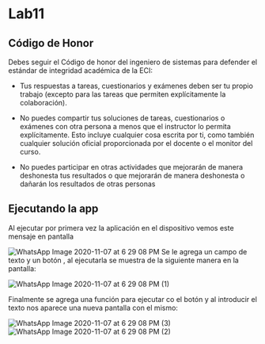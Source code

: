 # Lab11


Código de Honor
------
Debes seguir el Código de honor del ingeniero de sistemas para defender el estándar de integridad académica de la ECI:

- Tus respuestas a tareas, cuestionarios y exámenes deben ser tu propio trabajo (excepto para las tareas que permiten explícitamente la colaboración).

- No puedes compartir tus soluciones de tareas, cuestionarios o exámenes con otra persona a menos que el instructor lo permita explícitamente. Esto incluye cualquier cosa escrita por ti, como también cualquier solución oficial proporcionada por el docente o el monitor del curso.

- No puedes participar en otras actividades que mejorarán de manera deshonesta tus resultados o que mejorarán de manera deshonesta o dañarán los resultados de otras personas


## Ejecutando la app
Al ejecutar por primera vez la aplicación en el dispositivo vemos este mensaje en pantalla

![WhatsApp Image 2020-11-07 at 6 29 08 PM](https://user-images.githubusercontent.com/43153078/98453598-f2274380-2128-11eb-85b5-a959bd085d43.jpeg)
Se le agrega un campo de texto y un botón , al ejecutarla se muestra de la siguiente manera en la pantalla:

![WhatsApp Image 2020-11-07 at 6 29 08 PM (1)](https://user-images.githubusercontent.com/43153078/98453595-f0f61680-2128-11eb-9f3b-4b7e8f4001bb.jpeg)

Finalmente se agrega una función para ejecutar co el botón y al introducir el texto nos aparece una nueva pantalla con el mismo:

![WhatsApp Image 2020-11-07 at 6 29 08 PM (3)](https://user-images.githubusercontent.com/43153078/98453597-f18ead00-2128-11eb-9e26-5737591f084f.jpeg)
![WhatsApp Image 2020-11-07 at 6 29 08 PM (2)](https://user-images.githubusercontent.com/43153078/98453596-f18ead00-2128-11eb-80ba-2c9c05ccf45a.jpeg)




